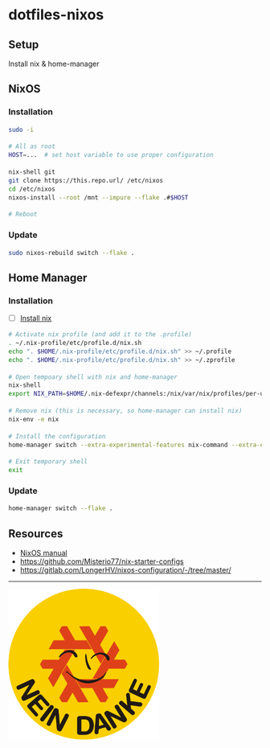 # dotfiles-nixos

## Setup

Install nix & home-manager

## NixOS

### Installation

```bash
sudo -i

# All as root
HOST=...  # set host variable to use proper configuration

nix-shell git
git clone https://this.repo.url/ /etc/nixos
cd /etc/nixos
nixos-install --root /mnt --impure --flake .#$HOST

# Reboot
```

### Update

```bash
sudo nixos-rebuild switch --flake .
```

## Home Manager

### Installation

- [ ] [Install nix](https://nixos.org/download.html)

```bash
# Activate nix profile (and add it to the .profile)
. ~/.nix-profile/etc/profile.d/nix.sh
echo ". $HOME/.nix-profile/etc/profile.d/nix.sh" >> ~/.profile
echo ". $HOME/.nix-profile/etc/profile.d/nix.sh" >> ~/.zprofile

# Open tempoary shell with nix and home-manager
nix-shell
export NIX_PATH=$HOME/.nix-defexpr/channels:/nix/var/nix/profiles/per-user/root/channels${NIX_PATH:+:$NIX_PATH}

# Remove nix (this is necessary, so home-manager can install nix)
nix-env -e nix

# Install the configuration
home-manager switch --extra-experimental-features nix-command --extra-experimental-features flakes --flake .#configname

# Exit temporary shell
exit
```

### Update

```bash
home-manager switch --flake .
```

## Resources

- [NixOS manual](https://nixos.org/manual/nix/stable/)
- https://github.com/Misterio77/nix-starter-configs
- https://gitlab.com/LongerHV/nixos-configuration/-/tree/master/

---

<img src="./docs/ansible-nein-danke.svg" alt="drawing" width="300"/>

